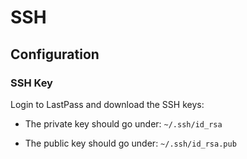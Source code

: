 # SSH

## Configuration

### SSH Key

Login to LastPass and download the SSH keys:

* The private key should go under: `~/.ssh/id_rsa`

* The public key should go under:  `~/.ssh/id_rsa.pub`

